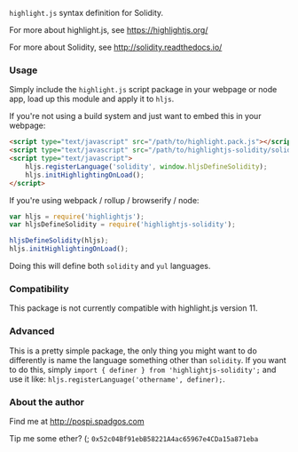 `highlight.js` syntax definition for Solidity.

For more about highlight.js, see https://highlightjs.org/

For more about Solidity, see http://solidity.readthedocs.io/

### Usage

Simply include the `highlight.js` script package in your webpage or node app, load up this module and apply it to `hljs`.

If you're not using a build system and just want to embed this in your webpage:

```html
<script type="text/javascript" src="/path/to/highlight.pack.js"></script>
<script type="text/javascript" src="/path/to/highlightjs-solidity/solidity.js"></script>
<script type="text/javascript">
    hljs.registerLanguage('solidity', window.hljsDefineSolidity);
    hljs.initHighlightingOnLoad();
</script>
```

If you're using webpack / rollup / browserify / node:
   
```javascript
var hljs = require('highlightjs');
var hljsDefineSolidity = require('highlightjs-solidity');

hljsDefineSolidity(hljs);
hljs.initHighlightingOnLoad();
```

Doing this will define both `solidity` and `yul` languages.

### Compatibility

This package is not currently compatible with highlight.js version 11.

### Advanced

This is a pretty simple package, the only thing you might want to do differently is name the language something other than `solidity`. If you want to do this, simply `import { definer } from 'highlightjs-solidity';` and use it like: `hljs.registerLanguage('othername', definer);`.

### About the author

Find me at http://pospi.spadgos.com

Tip me some ether? (; `0x52c04Bf91ebB58221A4ac65967e4CDa15a871eba`
